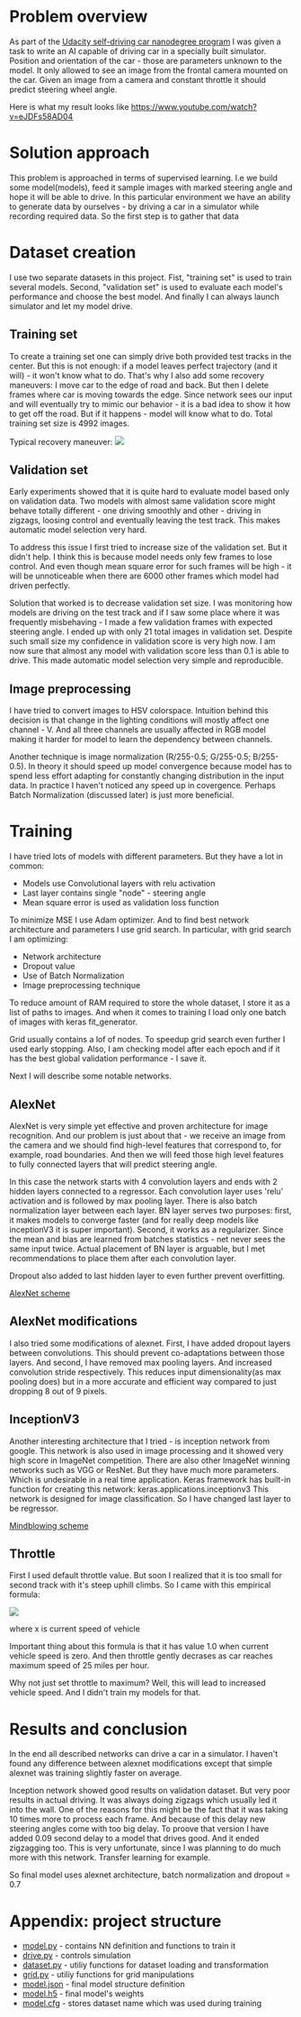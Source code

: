 # Problem overview
As part of the [Udacity self-driving car nanodegree program](http://udacity.com/drive) I was given a task to write an AI capable of driving car in a specially built simulator. Position and orientation of the car - those are parameters unknown to the model. It only allowed to see an image from the frontal camera mounted on the car. Given an image from a camera and constant throttle it should predict steering wheel angle. 

Here is what my result looks like
https://www.youtube.com/watch?v=eJDFs58AD04

# Solution approach
This problem is approached in terms of supervised learning. I.e we build some model(models), feed it sample images with marked steering angle and hope it will be able to drive. In this particular environment we have an ability to generate data by ourselves - by driving a car in a simulator while recording required data. So the first step is to gather that data

# Dataset creation
I use two separate datasets in this project. Fist, "training set" is used to train several models. Second, "validation set" is used to evaluate each model's performance and choose the best model. And finally I can always launch simulator and let my model drive.

## Training set
To create a training set one can simply drive both provided test tracks in the center. But this is not enough: if a model leaves perfect trajectory (and it will) - it won't know what to do. That's why I also add some recovery maneuvers:
I move car to the edge of road and back. But then I delete frames where car is moving towards the edge. Since network sees our input and will eventually try to mimic our behavior - it is a bad idea to show it how to get off the road. But if it happens - model will know what to do. Total training set size is 4992 images.

Typical recovery maneuver:
![](img/Recovery.png)

## Validation set
Early experiments showed that it is quite hard to evaluate model based only on validation data. Two models with almost same validation score might behave totally different - one driving smoothly and other - driving in zigzags, loosing control and eventually leaving the test track. This makes automatic model selection very hard. 

To address this issue I first tried to increase size of the validation set. But it didn't help. I think this is because model needs only few frames to lose control. And even though mean square error for such frames will be high - it will be unnoticeable when there are 6000 other frames which model had driven perfectly.

Solution that worked is to decrease validation set size. I was monitoring how models are driving on the test track and if I saw some place where it was frequently misbehaving - I made a few validation frames with expected steering angle. 
I ended up with only 21 total images in validation set. Despite such small size my confidence in validation score is very high now. I am now sure that almost any model with validation score less than 0.1 is able to drive. This made automatic model selection very simple and reproducible.

## Image preprocessing
I have tried to convert images to HSV colorspace. Intuition behind this decision is that change in the lighting conditions will mostly affect one channel - V. And all three channels are usually affected in RGB model making it harder for model to learn the dependency between channels. 

Another technique is image normalization (R/255-0.5; G/255-0.5; B/255-0.5). In theory it should speed up model convergence because model has to spend less effort adapting for constantly changing distribution in the input data. In practice I haven't noticed any speed up in covergence. Perhaps Batch Normalization (discussed later) is just more beneficial.

# Training
I have tried lots of models with different parameters. But they have a lot in common:
- Models use Convolutional layers with relu activation
- Last layer contains single "node" - steering angle
- Mean square error is used as validation loss function

To minimize MSE I use Adam optimizer. And to find best network architecture and parameters I use grid search. In particular, with grid search I am optimizing:
- Network architecture
- Dropout value
- Use of Batch Normalization
- Image preprocessing technique

To reduce amount of RAM required to store the whole dataset, I store it as a list of paths to images. And when it comes to training I load only one batch of images with keras fit_generator.

Grid usually contains a lof of nodes. To speedup grid search even further I used early stopping. Also, I am checking model after each epoch and if it has the best global validation performance - I save it.

Next I will describe some notable networks.

## AlexNet
AlexNet is very simple yet effective and proven architecture for image recognition. And our problem is just about that - we receive an image from the camera and we should find high-level features that correspond to, for example, road boundaries. And then we will feed those high level features to fully connected layers that will predict steering angle.

In this case the network starts with 4 convolution layers and ends with 2 hidden layers connected to a regressor. Each convolution layer uses 'relu' activation and is followed by max pooling layer. There is also batch normalization layer between each layer. BN layer serves two purposes: first, it makes models to converge faster (and for really deep models like inceptionV3 it is super important). Second, it works as a regularizer. Since the mean and bias are learned from batches statistics - net never sees the same input twice. Actual placement of BN layer is arguable, but I met recommendations to place them after each convolution layer.

Dropout also added to last hidden layer to even further prevent overfitting.

[AlexNet scheme](img/alexnet.png)

## AlexNet modifications
I also tried some modifications of alexnet. First, I have added dropout layers between convolutions. This should prevent co-adaptations between those layers. And second, I have removed max pooling layers. And increased convolution stride respectively. This reduces input dimensionality(as max pooling does) but in a more accurate and efficient way compared to just dropping 8 out of 9 pixels.

## InceptionV3
Another interesting architecture that I tried - is inception network from google. This network is also used in image processing and it showed very high score in ImageNet competition. There are  also other ImageNet winning networks such as VGG or ResNet. But they have much more parameters. Which is undesirable in a real time application.
Keras framework has built-in function for creating this network: keras.applications.inceptionv3
This network is designed for image classification. So I have changed last layer to be regressor.

[Mindblowing scheme](img/inception.png)

## Throttle
First I used default throttle value. But soon I realized that it is too small for second track with it's steep uphill climbs. So I came with this empirical formula:

![](img/throttle.gif)

where x is current speed of vehicle

Important thing about this formula is that it has value 1.0 when current vehicle speed is zero. And then throttle gently decrases as car reaches maximum speed of 25 miles per hour. 

Why not just set throttle to maximum? Well, this will lead to increased vehicle speed. And I didn't train my models for that.

# Results and conclusion
In the end all described networks can drive a car in a simulator. I haven't found any difference between alexnet modifications except that simple alexnet was training slightly faster on average.

Inception network showed good results on validation dataset. But very poor results in actual driving. It was always doing zigzags which usually led it into the wall. One of the reasons for this might be the fact that it was taking 10 times more to process each frame. And because of this delay new steering angles come with too big delay. To proove that version I have added 0.09 second delay to a model that drives good. And it ended zigzagging too. This is very unfortunate, since I was planning to do much more with this network. Transfer learning for example.

So final model uses alexnet architecture, batch normalization and dropout = 0.7

# Appendix: project structure
* [model.py](model.py) - contains NN definition and functions to train it
* [drive.py](drive.py) - controls simulation
* [dataset.py](dataset.py) - utiliy functions for dataset loading and transformation
* [grid.py](grid.py) - utiliy functions for grid manipulations
* [model.json](model.json) - final model structure definition
* [model.h5](model.h5) - final model's weights
* [model.cfg](model.cfg) - stores dataset name which was used during training
